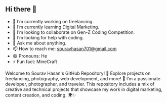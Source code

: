 ## Hi there 👋

- 🔭 I’m currently working on freelancing.
- 🌱 I’m currently learning Digital Marketing.
- 👯 I’m looking to collaborate on Gen-Z Coding Competition.
- 🤔 I’m looking for help with coding.
- 💬 Ask me about anything.
- 📫 How to reach me: souravhasan701@gmail.com
- 😄 Pronouns: He
- ⚡ Fun fact: MineCraft

Welcome to Sourav Hasan's GitHub Repository! 🌟 Explore projects on freelancing, photography, web development, and more! 🚀 I’m a passionate developer, photographer, and traveler. This repository includes a mix of creative and technical projects that showcase my work in digital marketing, content creation, and coding. 🌍✨

